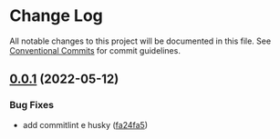 # Change Log

All notable changes to this project will be documented in this file.
See [Conventional Commits](https://conventionalcommits.org) for commit guidelines.

## [0.0.1](https://github.com/thiagobrolly/design-system-doc/compare/@thiago_brolly/styles@0.1.0...@thiago_brolly/styles@0.0.1) (2022-05-12)


### Bug Fixes

* add commitlint e husky ([fa24fa5](https://github.com/thiagobrolly/design-system-doc/commit/fa24fa5828b613557f1ddf67510bf64e1cecb111))
